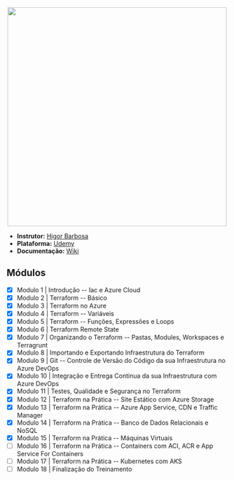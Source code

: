 <center>
<img src="https://www.splunk.com/content/dam/splunk-blogs/images/en_us/2020/09/splunk-terraform-head.jpg" width="500px">
</center>

- **Instrutor:** [Higor Barbosa](https://www.linkedin.com/in/higor-barbosa/)
- **Plataforma:** [Udemy](https://www.udemy.com/course/terraformazure/)
- **Documentação:** [Wiki](https://github.com/Pedroasmaia/terraformazure/wiki)

## Módulos

- [x] Modulo 1 | Introdução -- Iac e Azure Cloud
- [x] Modulo 2 | Terraform -- Básico
- [x] Modulo 3 | Terraform no Azure
- [x] Modulo 4 | Terraform -- Variáveis
- [x] Modulo 5 | Terraform -- Funções, Expressões e Loops
- [x] Modulo 6 | Terraform Remote State
- [x] Modulo 7 | Organizando o Terraform -- Pastas, Modules, Workspaces e Terragrunt
- [x] Modulo 8 | Importando e Exportando Infraestrutura do Terraform
- [x] Modulo 9 | Git -- Controle de Versão do Código da sua Infraestrutura no Azure DevOps
- [x] Modulo 10 | Integração e Entrega Continua da sua Infraestrutura com Azure DevOps
- [x] Modulo 11 | Testes, Qualidade e Segurança no Terraform
- [x] Modulo 12 | Terraform na Prática -- Site Estático com Azure Storage
- [x] Modulo 13 | Terraform na Prática -- Azure App Service, CDN e Traffic Manager
- [x] Modulo 14 | Terraform na Prática -- Banco de Dados Relacionais e NoSQL
- [x] Modulo 15 | Terraform na Prática -- Máquinas Virtuais
- [ ] Modulo 16 | Terraform na Prática -- Containers com ACI, ACR e App Service For Containers
- [ ] Modulo 17 | Terraform na Prática -- Kubernetes com AKS
- [ ] Modulo 18 | Finalização do Treinamento
